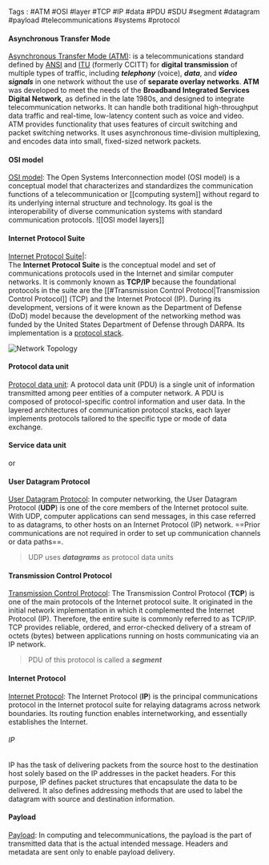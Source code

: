 Tags : #ATM #OSI #layer #TCP #IP #data #PDU #SDU #segment #datagram #payload #telecommunications #systems #protocol 

#### Asynchronous Transfer Mode
[Asynchronous Transfer Mode (ATM)](https://en.wikipedia.org/wiki/Asynchronous_Transfer_Mode): is a telecommunications standard defined by [ANSI](https://en.wikipedia.org/wiki/American_National_Standards_Institute) and [ITU](https://en.wikipedia.org/wiki/International_Telecommunication_Union) (formerly CCITT) for **digital transmission** of multiple types of traffic, including **_telephony_** (voice), **_data_**, and **_video signals_** in one network without the use of **separate overlay networks**. 
**ATM** was developed to meet the needs of the **Broadband Integrated Services Digital Network**, as defined in the late 1980s, and designed to integrate telecommunication networks. It can handle both traditional high-throughput data traffic and real-time, low-latency content such as voice and video. ATM provides functionality that uses features of circuit switching and packet switching networks. It uses asynchronous time-division multiplexing, and encodes data into small, fixed-sized network packets.

#### OSI model 
[OSI model](https://en.wikipedia.org/wiki/OSI_model): The Open Systems Interconnection model (OSI model) is a conceptual model that characterizes and standardizes the communication functions of a telecommunication or [[computing system]] without regard to its underlying internal structure and technology. Its goal is the interoperability of diverse communication systems with standard communication protocols.
 ![[OSI model layers]]
 
#### Internet Protocol Suite
 [Internet Protocol Suite](https://en.wikipedia.org/wiki/Internet_protocol_suite)|:<br> The **Internet Protocol Suite** is the conceptual model and set of communications protocols used in the Internet and similar computer networks. It is commonly known as **TCP/IP** because the foundational protocols in the suite are the [[#Transmission Control Protocol|Transmission Control Protocol]] (TCP) and the Internet Protocol (IP). During its development, versions of it were known as the Department of Defense (DoD) model because the development of the networking method was funded by the United States Department of Defense through DARPA. Its implementation is a [protocol stack](https://en.wikipedia.org/wiki/Internet_protocol_suite).

  
   ![Network Topology](https://upload.wikimedia.org/wikipedia/commons/thumb/c/c4/IP_stack_connections.svg/800px-IP_stack_connections.svg.png)
   
 #### Protocol data unit
 [Protocol data unit](https://en.wikipedia.org/wiki/Protocol_data_unit): 
 A protocol data unit (PDU) is a single unit of information transmitted among peer entities of a computer network. A PDU is composed of protocol-specific control information and user data. In the layered architectures of communication protocol stacks, each layer implements protocols tailored to the specific type or mode of data exchange.
 
####  Service data unit
or
#### User Datagram Protocol
[User Datagram Protocol](https://en.wikipedia.org/wiki/User_Datagram_Protocol): In computer networking, the User Datagram Protocol (**UDP**) is one of the core members of the Internet protocol suite. With UDP, computer applications can send messages, in this case referred to as datagrams, to other hosts on an Internet Protocol (IP) network. ==Prior communications are not required in order to set up communication channels or data paths==.
> UDP uses _**datagrams**_ as protocol data units

#### Transmission Control Protocol
[Transmission Control Protocol](https://en.wikipedia.org/wiki/Transmission_Control_Protocol): The Transmission Control Protocol (**TCP**) is one of the main protocols of the Internet protocol suite. It originated in the initial network implementation in which it complemented the Internet Protocol (IP). Therefore, the entire suite is commonly referred to as TCP/IP. TCP provides reliable, ordered, and error-checked delivery of a stream of octets (bytes) between applications running on hosts communicating via an IP network.
 > PDU of this protocol is called a _**segment**_
 
#### Internet Protocol
[Internet Protocol](https://en.wikipedia.org/wiki/Internet_Protocol): The Internet Protocol (**IP**) is the principal communications protocol in the Internet protocol suite for relaying datagrams across network boundaries. Its routing function enables internetworking, and essentially establishes the Internet.

###### IP
IP has the task of delivering packets from the source host to the destination host solely based on the IP addresses in the packet headers. For this purpose, IP defines packet structures that encapsulate the data to be delivered. It also defines addressing methods that are used to label the datagram with source and destination information.

#### Payload
[Payload](https://en.wikipedia.org/wiki/Payload_(computing)): In computing and telecommunications, the payload is the part of transmitted data that is the actual intended message. Headers and metadata are sent only to enable payload delivery.

   





